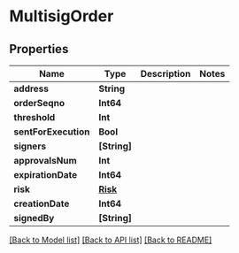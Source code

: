 # MultisigOrder

## Properties
Name | Type | Description | Notes
------------ | ------------- | ------------- | -------------
**address** | **String** |  | 
**orderSeqno** | **Int64** |  | 
**threshold** | **Int** |  | 
**sentForExecution** | **Bool** |  | 
**signers** | **[String]** |  | 
**approvalsNum** | **Int** |  | 
**expirationDate** | **Int64** |  | 
**risk** | [**Risk**](Risk.md) |  | 
**creationDate** | **Int64** |  | 
**signedBy** | **[String]** |  | 

[[Back to Model list]](../README.md#documentation-for-models) [[Back to API list]](../README.md#documentation-for-api-endpoints) [[Back to README]](../README.md)



